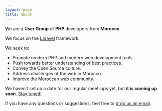 ```yaml
---
layout: page
title: About
---
```


We are a **User Group** of **PHP** developers from **Morocco**.

We focus on the [Laravel](http://laravel.com/) framework.

We seek to:

* Promote modern PHP and modern web development tools.
* Push towards better understanding of best practices.
* Convey the Open Source culture.
* Address challenges of the web in Morocco.
* Improve the Moroccan web community.


We haven't set up a date for our regular meet-ups yet, but **it is coming up soon**. [Stay tuned!]({{site.data.social.meetup}}) 

If you have any questions or suggestions, feel free to [drop us an email](mailto:mphpartisans@gmail.com).